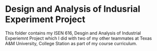 # Design and Analysis of Indusrial Experiment Project 

This folder contains my ISEN 616, Desgin and Analysis of Industrial Experiemnt Project which I did with two of my other teammates at Texas A&M University, College Station as part of my course curriculum. 
